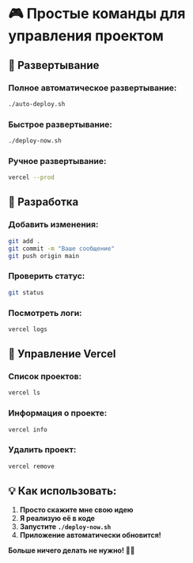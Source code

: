 # 🎮 Простые команды для управления проектом

## 🚀 Развертывание

### Полное автоматическое развертывание:
```bash
./auto-deploy.sh
```

### Быстрое развертывание:
```bash
./deploy-now.sh
```

### Ручное развертывание:
```bash
vercel --prod
```

## 📝 Разработка

### Добавить изменения:
```bash
git add .
git commit -m "Ваше сообщение"
git push origin main
```

### Проверить статус:
```bash
git status
```

### Посмотреть логи:
```bash
vercel logs
```

## 🔧 Управление Vercel

### Список проектов:
```bash
vercel ls
```

### Информация о проекте:
```bash
vercel info
```

### Удалить проект:
```bash
vercel remove
```

## 💡 Как использовать:

1. **Просто скажите мне свою идею**
2. **Я реализую её в коде**
3. **Запустите `./deploy-now.sh`**
4. **Приложение автоматически обновится!**

**Больше ничего делать не нужно! 🤖✨** 